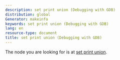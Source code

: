 ```yaml
---
description: set print union (Debugging with GDB)
distribution: global
Generator: makeinfo
keywords: set print union (Debugging with GDB)
lang: en
resource-type: document
title: set print union (Debugging with GDB)
---
```

The node you are looking for is at [set print union](Print-Settings.html#set-print-union).
